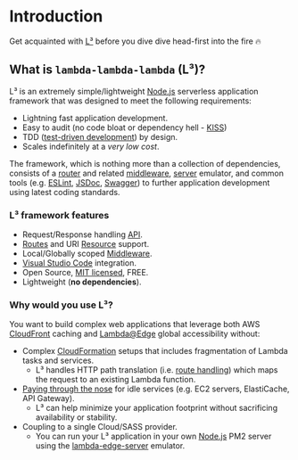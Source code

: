# Introduction

Get acquainted with [L³](https://github.com/lambda-lambda-lambda) before you dive dive head-first into the fire :fire:

## What is `lambda-lambda-lambda` (L³)?

L³ is an extremely simple/lightweight [Node.js](https://nodejs.org/en/about) serverless application framework that was designed to meet the following requirements:

- Lightning fast application development.
- Easy to audit (no code bloat or dependency hell - [KISS](https://en.wikipedia.org/wiki/KISS_principle))
- TDD ([test-driven development](https://en.wikipedia.org/wiki/Test-driven_development)) by design.
- Scales indefinitely at a _very low cost_.

The framework, which is nothing more than a collection of dependencies, consists of a [router](https://github.com/lambda-lambda-lambda/router) and related [middleware](https://github.com/lambda-lambda-lambda/middleware), [server](https://github.com/lambda-lambda-lambda/lambda-edge-server) emulator, and common tools (e.g. [ESLint](https://eslint.org), [JSDoc](https://jsdoc.app), [Swagger](https://swagger.io)) to further application development using latest coding standards.

### L³ framework features

- Request/Response handling [API](CommonMethods.md).
- [Routes](ComplexRouting.md#route-handler) and URI [Resource](ComplexRouting.md#resource-handler) support.
- Local/Globally scoped [Middleware](Middleware.md#scope).
- [Visual Studio Code](https://code.visualstudio.com) integration.
- Open Source, [MIT licensed](https://github.com/lambda-lambda-lambda/router/blob/master/LICENSE), FREE.
- Lightweight (**no dependencies**).

### Why would you use L³?

You want to build complex web applications that leverage both AWS [CloudFront](https://docs.aws.amazon.com/AmazonCloudFront/latest/DeveloperGuide/Introduction.html) caching and [Lambda@Edge](https://aws.amazon.com/lambda/edge) global accessibility without:

- Complex [CloudFormation](https://docs.aws.amazon.com/cloudformation/index.html) setups that includes fragmentation of Lambda tasks and services.
  - L³ handles HTTP path translation (i.e. [route handling](https://github.com/lambda-lambda-lambda/router#route-handler)) which maps the request to an existing Lambda function.
- [Paying through the nose](https://idioms.thefreedictionary.com/pay+through+the+nose) for idle services (e.g. EC2 servers, ElastiCache, API Gateway).
  - L³ can help minimize your application footprint without sacrificing availability or stability.
- Coupling to a single Cloud/SASS provider.
  - You can run your L³ application in your own [Node.js](https://nodejs.org) PM2 server using the [lambda-edge-server](https://github.com/lambda-lambda-lambda/lambda-edge-server) emulator.

